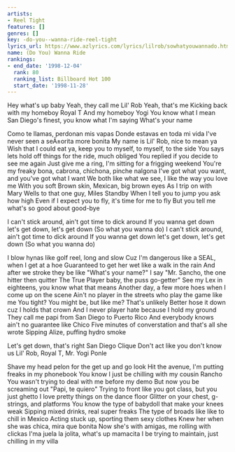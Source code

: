 ```yaml
---
artists:
- Reel Tight
features: []
genres: []
key: -do-you--wanna-ride-reel-tight
lyrics_url: https://www.azlyrics.com/lyrics/lilrob/sowhatyouwannado.html
name: (Do You) Wanna Ride
rankings:
- end_date: '1998-12-04'
  rank: 80
  ranking_list: Billboard Hot 100
  start_date: '1998-11-28'
---
```



Hey what's up baby
Yeah, they call me Lil' Rob
Yeah, that's me
Kicking back with my homeboy Royal T
And my homeboy Yogi
You know what I mean
San Diego's finest, you know what I'm saying
What's your name


Como te llamas, perdonan mis vapas
Donde estavas en toda mi vida
I've never seen a seÃ±orita more bonita
My name is Lil' Rob, nice to mean ya
Wish that I could eat ya, keep you to myself, to myself, to the side
You says lets hold off things for the ride, much obliged
You replied if you decide to see me again
Just give me a ring, I'm sitting for a frigging weekend
You're my freaky bona, cabrona, chichona, pinche nalgona
I've got what you want, and you've got what I want
We both like what we see, I like the way you love me
With you soft Brown skin, Mexican, big brown eyes
As I trip on with Mary Wells to that one guy, Miles Standby
When I tell you to jump you ask how high
Even if I expect you to fly, it's time for me to fly
But you tell me what's so good about good-bye


I can't stick around, ain't got time to dick around
If you wanna get down let's get down, let's get down
(So what you wanna do)
I can't stick around, ain't got time to dick around
If you wanna get down let's get down, let's get down
(So what you wanna do)


I blow hynas like golf reel, long and slow
Cuz I'm dangerous like a SEAL, when I get at a hoe
Guaranteed to get her wet like a walk in the rain
And after we stroke they be like "What's your name?"
I say "Mr. Sancho, the one hitter then quitter
The True Player baby, the puss go-getter"
See my Lex in eighteens, you know what that means
Another day, a few more hoes when I come up on the scene
Ain't no player in the streets who play the game like me
You tight? You might be, but like me? That's unlikely
Better hose it down cuz I holds that crown
And I never player hate because I hold my ground
They call me papi from San Diego to Puerto Rico
And everybody knows ain't no guarantee like Chico
Five minutes of converstation and that's all she wrote
Sipping Alize, puffing hydro smoke




Let's get down, that's right
San Diego Clique
Don't act like you don't know us
Lil' Rob, Royal T, Mr. Yogi
Ponle


Shave my head pelon for the get up and go look
Hit the avenue, I'm putting freaks in my phonebook
You know I just be chilling with my cousin Rancho
You wasn't trying to deal with me before my demo
But now you be screaming out "Papi, te quiero"
Trying to front like you got class, but you just ghetto
I love pretty things on the dance floor
Glitter on your chest, g-strings, and platforms
You know the type of babydoll that make your knees weak
Sipping mixed drinks, real super freaks
The type of broads like like to chill in Mexico
Acting stuck up, sporting them sexy clothes
Knew her when she was chica, mira que bonita
Now she's with amigas, me rolling with clickas
I'ma juela la jolita, what's up mamacita
I be trying to maintain, just chilling in my villa





